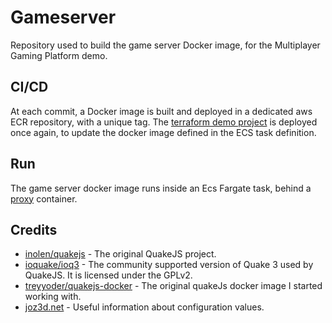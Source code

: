 # Gameserver

Repository used to build the game server Docker image, for the Multiplayer Gaming Platform demo.

## CI/CD

At each commit, a Docker image is built and deployed in a dedicated aws ECR repository, with a unique tag.
The [terraform demo project](https://github.com/thomasjean-louis/infra) is deployed once again, to update the docker image defined in the ECS task definition.

## Run

The game server docker image runs inside an Ecs Fargate task, behind a [proxy](https://github.com/thomasjean-louis/proxy) container.

## Credits

- [inolen/quakejs](https://github.com/inolen/quakejs) - The original QuakeJS project.
- [ioquake/ioq3](https://github.com/ioquake/ioq3) - The community supported version of Quake 3 used by QuakeJS. It is licensed under the GPLv2.
- [treyyoder/quakejs-docker](https://github.com/treyyoder/quakejs-docker/tree/master) - The original quakeJs docker image I started working with.
- [joz3d.net](http://www.joz3d.net/html/q3console.html) - Useful information about configuration values.
